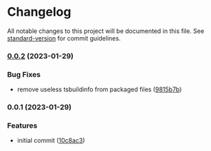 # Changelog

All notable changes to this project will be documented in this file. See [standard-version](https://github.com/conventional-changelog/standard-version) for commit guidelines.

### [0.0.2](https://github.com/adriencaccia/cdk-bundle-analyzer/compare/v0.0.1...v0.0.2) (2023-01-29)


### Bug Fixes

* remove useless tsbuildinfo from packaged files ([9815b7b](https://github.com/adriencaccia/cdk-bundle-analyzer/commit/9815b7b5093cc4a27e0440bc80f99cb305ee6aaf))

### 0.0.1 (2023-01-29)


### Features

* initial commit ([10c8ac3](https://github.com/adriencaccia/cdk-bundle-analyzer/commit/10c8ac310dce35e4c9942cc5868a3d83c3f789cf))
